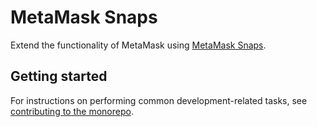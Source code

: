 # MetaMask Snaps

Extend the functionality of MetaMask using
[MetaMask Snaps](https://metamask.io/snaps/).

## Getting started

For instructions on performing common development-related tasks, see
[contributing to the monorepo](./docs/contributing.md).
